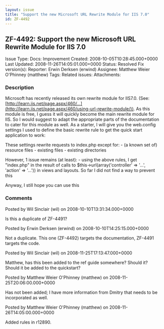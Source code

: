 ```yaml
---
layout: issue
title: "Support the new Microsoft URL Rewrite Module for IIS 7.0"
id: ZF-4492
---
```


ZF-4492: Support the new Microsoft URL Rewrite Module for IIS 7.0
-----------------------------------------------------------------

 Issue Type: Docs: Improvement Created: 2008-10-05T10:28:45.000+0000 Last Updated: 2008-11-26T14:05:01.000+0000 Status: Resolved Fix version(s): 
 Reporter:  Erwin Derksen (erwind)  Assignee:  Matthew Weier O'Phinney (matthew)  Tags: 
 Related issues: 
 Attachments: 
### Description

Microsoft has recently released its own rewrite module for IIS7.0. (See: [http://learn.iis.net/page.aspx/460/…](http://learn.iis.net/page.aspx/460/using-url-rewrite-module/)). As this module is free, I guess it will quickly become the main rewrite module for IIS. So I would suggest to adapt the appropriate parts of the documentation to cater for this module as well. As a starter, I will give you the web.config settings I used to define the basic rewrite rule to get the quick start application to work:

These settings rewrite requests to index.php except for: - (a known set of) resource files - existing files - existing directories

<?xml version="1.0" encoding="UTF-8"?> <system.webServer> </system.webServer>

However, 1 issue remains (at least): - using the above rules, I get "index.php" in the result of calls to $this->url(array('controller' => '...', 'action' => '...')) in views and layouts. So far I did not find a way to prevent this

Anyway, I still hope you can use this

 

 

### Comments

Posted by Wil Sinclair (wil) on 2008-10-10T13:31:34.000+0000

Is this a duplicate of ZF-4491?

 

 

Posted by Erwin Derksen (erwind) on 2008-10-10T14:25:15.000+0000

Not a duplicate. This one (ZF-4492) targets the documentation, ZF-4491 targets the code.

 

 

Posted by Wil Sinclair (wil) on 2008-11-25T17:13:47.000+0000

Matthew, has this been added to the ref guide somewhere? Should it? Should it be added to the quickstart?

 

 

Posted by Matthew Weier O'Phinney (matthew) on 2008-11-25T20:06:00.000+0000

Has not been added; I have more information from Dmitry that needs to be incorporated as well.

 

 

Posted by Matthew Weier O'Phinney (matthew) on 2008-11-26T14:05:00.000+0000

Added rules in r12890.

 

 